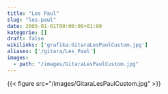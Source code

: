 ```yaml
---
title: "Les Paul"
slug: "les-paul"
date: 2005-01-01T00:00:00+01:00
kategorie: []
draft: false
wikilinks: ['grafika:GitaraLesPaulCustom.jpg']
aliases: ['/gitara/Les_Paul']
images:
  - path: "/images/GitaraLesPaulCustom.jpg"
---
```

{{< figure src="/images/GitaraLesPaulCustom.jpg" >}}